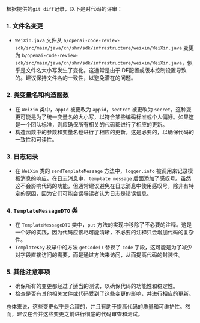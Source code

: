 根据提供的`git diff`记录，以下是对代码的评审：

### 1. 文件名变更
- `WeiXin.java` 文件从 `a/openai-code-review-sdk/src/main/java/cn/shr/sdk/infrastructure/weixin/WeiXin.java` 变更为 `b/openai-code-review-sdk/src/main/java/cn/shr/sdk/infrastructure/weixin/WeiXin.java`，似乎是文件名大小写发生了变化。这通常是由于IDE配置或版本控制设置导致的。建议保持文件名的一致性，以避免潜在的问题。

### 2. 类变量名和构造函数
- 在 `WeiXin` 类中，`appId` 被更改为 `appid`，`sectret` 被更改为 `secret`。这种变更可能是为了统一变量名的大小写，以符合某些编码标准或个人偏好。如果这是一个团队标准，则应确保所有相关的代码都进行了相应的更新。
- 构造函数中的参数和变量名也进行了相应的更新，这是必要的，以确保代码的一致性和可读性。

### 3. 日志记录
- 在 `WeiXin` 类的 `sendTemplateMessage` 方法中，`logger.info` 被调用来记录模板消息的响应。在日志消息中，`template message` 后面添加了感叹号。虽然这不会影响代码的功能，但通常建议避免在日志消息中使用感叹号，除非有特定的原因，因为它们可能会误导读者认为日志是错误信息。

### 4. `TemplateMessageDTO` 类
- 在 `TemplateMessageDTO` 类中，`put` 方法的实现中移除了不必要的注释。这是一个好的实践，因为代码应该尽可能清晰，不必要的注释只会增加代码的复杂性。
- `TemplateKey` 枚举中的方法 `getCode()` 替换了 `code` 字段，这可能是为了减少对字段直接访问的需要，而是通过方法来访问，从而提高代码的封装性。

### 5. 其他注意事项
- 确保所有的变更都经过了适当的测试，以确保代码的功能性和稳定性。
- 检查是否有其他相关文件或代码受到了这些变更的影响，并进行相应的更新。

总体来说，这些变更似乎是合理的，并且有助于提高代码的质量和可维护性。然而，建议在合并这些变更之前进行彻底的代码审查和测试。